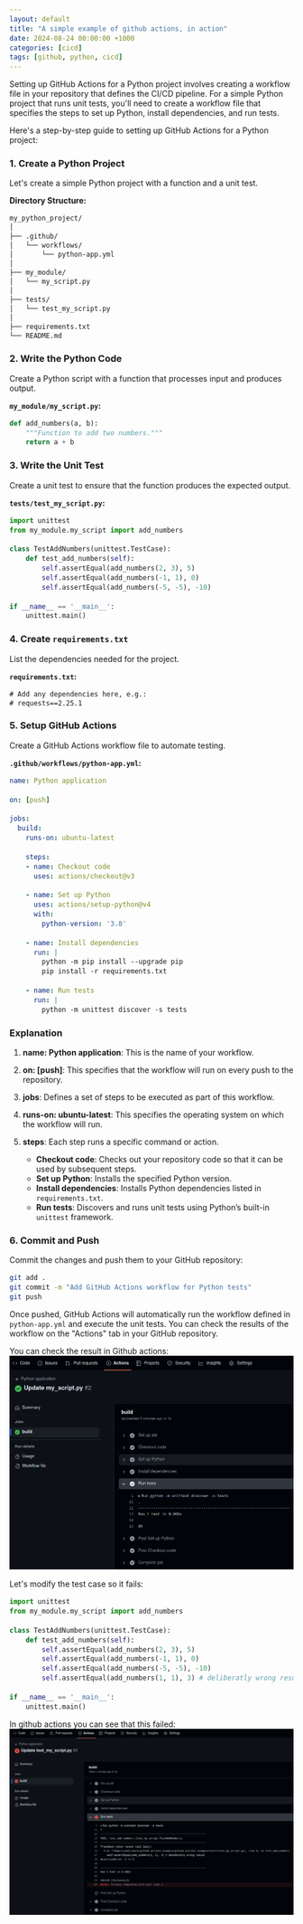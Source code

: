 ```yaml
---
layout: default
title: "A simple example of github actions, in action"
date: 2024-08-24 00:00:00 +1000
categories: [cicd]
tags: [github, python, cicd]
---
```


Setting up GitHub Actions for a Python project involves creating a workflow file in your repository that defines the CI/CD pipeline. For a simple Python project that runs unit tests, you'll need to create a workflow file that specifies the steps to set up Python, install dependencies, and run tests.

Here's a step-by-step guide to setting up GitHub Actions for a Python project:

### 1. Create a Python Project

Let's create a simple Python project with a function and a unit test.

**Directory Structure:**
```
my_python_project/
│
├── .github/
│   └── workflows/
│       └── python-app.yml
│
├── my_module/
│   └── my_script.py
│
├── tests/
│   └── test_my_script.py
│
├── requirements.txt
└── README.md
```

### 2. Write the Python Code

Create a Python script with a function that processes input and produces output.

**`my_module/my_script.py`:**
```python
def add_numbers(a, b):
    """Function to add two numbers."""
    return a + b
```

### 3. Write the Unit Test

Create a unit test to ensure that the function produces the expected output.

**`tests/test_my_script.py`:**
```python
import unittest
from my_module.my_script import add_numbers

class TestAddNumbers(unittest.TestCase):
    def test_add_numbers(self):
        self.assertEqual(add_numbers(2, 3), 5)
        self.assertEqual(add_numbers(-1, 1), 0)
        self.assertEqual(add_numbers(-5, -5), -10)

if __name__ == '__main__':
    unittest.main()
```

### 4. Create `requirements.txt`

List the dependencies needed for the project.

**`requirements.txt`:**
```
# Add any dependencies here, e.g.:
# requests==2.25.1
```

### 5. Setup GitHub Actions

Create a GitHub Actions workflow file to automate testing.

**`.github/workflows/python-app.yml`:**
```yaml
name: Python application

on: [push]

jobs:
  build:
    runs-on: ubuntu-latest

    steps:
    - name: Checkout code
      uses: actions/checkout@v3

    - name: Set up Python
      uses: actions/setup-python@v4
      with:
        python-version: '3.8'

    - name: Install dependencies
      run: |
        python -m pip install --upgrade pip
        pip install -r requirements.txt

    - name: Run tests
      run: |
        python -m unittest discover -s tests
```

### Explanation

1. **name: Python application**: This is the name of your workflow.

2. **on: [push]**: This specifies that the workflow will run on every push to the repository.

3. **jobs**: Defines a set of steps to be executed as part of this workflow.

4. **runs-on: ubuntu-latest**: This specifies the operating system on which the workflow will run.

5. **steps**: Each step runs a specific command or action.
   - **Checkout code**: Checks out your repository code so that it can be used by subsequent steps.
   - **Set up Python**: Installs the specified Python version.
   - **Install dependencies**: Installs Python dependencies listed in `requirements.txt`.
   - **Run tests**: Discovers and runs unit tests using Python’s built-in `unittest` framework.

### 6. Commit and Push

Commit the changes and push them to your GitHub repository:
```bash
git add .
git commit -m "Add GitHub Actions workflow for Python tests"
git push
```

Once pushed, GitHub Actions will automatically run the workflow defined in `python-app.yml` and execute the unit tests. You can check the results of the workflow on the "Actions" tab in your GitHub repository.

You can check the result in Github actions:
![Successful test case](images/github-actions-simple-example-test-case-success.png)

Let's modify the test case so it fails:
```python
import unittest
from my_module.my_script import add_numbers

class TestAddNumbers(unittest.TestCase):
    def test_add_numbers(self):
        self.assertEqual(add_numbers(2, 3), 5)
        self.assertEqual(add_numbers(-1, 1), 0)
        self.assertEqual(add_numbers(-5, -5), -10)
        self.assertEqual(add_numbers(1, 1), 3) # deliberatly wrong result

if __name__ == '__main__':
    unittest.main()
```

In github actions you can see that this failed:
![Failed test case](images/github-actions-simple-example-test-case-failure.png)
